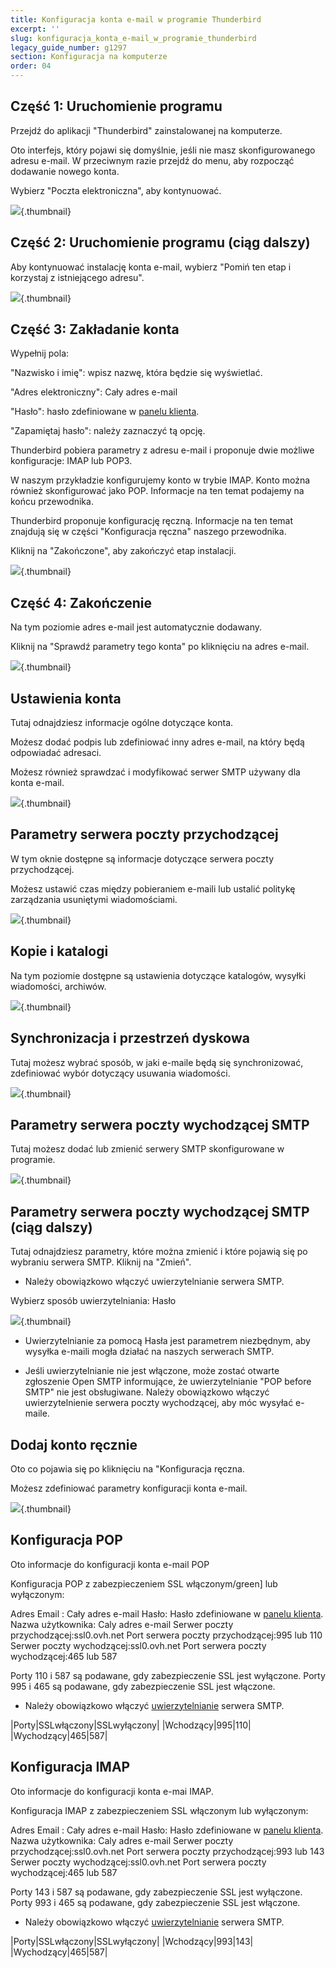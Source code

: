 ```yaml
---
title: Konfiguracja konta e-mail w programie Thunderbird
excerpt: ''
slug: konfiguracja_konta_e-mail_w_programie_thunderbird
legacy_guide_number: g1297
section: Konfiguracja na komputerze
order: 04
---
```



## Część 1: Uruchomienie programu
Przejdź do aplikacji "Thunderbird" zainstalowanej na komputerze.

Oto interfejs, który pojawi się domyślnie, jeśli nie masz skonfigurowanego adresu e-mail. W przeciwnym razie przejdź do menu, aby rozpocząć dodawanie nowego konta.

Wybierz "Poczta elektroniczna", aby kontynuować.

![](images/img_1227.jpg){.thumbnail}


## Część 2: Uruchomienie programu (ciąg dalszy)
Aby kontynuować instalację konta e-mail, wybierz "Pomiń ten etap i korzystaj z istniejącego adresu".

![](images/img_1228.jpg){.thumbnail}


## Część 3: Zakładanie konta
Wypełnij pola:

"Nazwisko i imię": wpisz nazwę, która będzie się wyświetlać.

"Adres elektroniczny": Cały adres e-mail

"Hasło": hasło zdefiniowane w [panelu klienta](https://www.ovh.com/auth/?action=gotomanagerl).

"Zapamiętaj hasło": należy zaznaczyć tą opcję.

Thunderbird pobiera parametry z adresu e-mail i proponuje dwie możliwe konfiguracje:
IMAP lub POP3.

W naszym przykładzie konfigurujemy konto w trybie IMAP. Konto można również skonfigurować jako POP. Informacje na ten temat podajemy na końcu przewodnika.

Thunderbird proponuje konfigurację ręczną. Informacje na ten temat znajdują się w części "Konfiguracja ręczna" naszego przewodnika.

Kliknij na "Zakończone", aby zakończyć etap instalacji.

![](images/img_1229.jpg){.thumbnail}


## Część 4: Zakończenie
Na tym poziomie adres e-mail jest automatycznie dodawany.

Kliknij na "Sprawdź parametry tego konta" po kliknięciu na adres e-mail.

![](images/img_1230.jpg){.thumbnail}


## Ustawienia konta
Tutaj odnajdziesz informacje ogólne dotyczące konta. 

Możesz dodać podpis lub zdefiniować inny adres e-mail, na który będą odpowiadać adresaci.

Możesz również sprawdzać i modyfikować serwer SMTP używany dla konta e-mail.

![](images/img_1231.jpg){.thumbnail}


## Parametry serwera poczty przychodzącej
W tym oknie dostępne są informacje dotyczące serwera poczty przychodzącej.

Możesz ustawić czas między pobieraniem e-maili lub ustalić politykę zarządzania usuniętymi wiadomościami.

![](images/img_1232.jpg){.thumbnail}


## Kopie i katalogi
Na tym poziomie dostępne są ustawienia dotyczące katalogów, wysyłki wiadomości, archiwów.

![](images/img_1233.jpg){.thumbnail}


## Synchronizacja i przestrzeń dyskowa
Tutaj możesz wybrać sposób, w jaki e-maile będą się synchronizować, zdefiniować wybór dotyczący usuwania wiadomości.

![](images/img_1234.jpg){.thumbnail}


## Parametry serwera poczty wychodzącej SMTP
Tutaj możesz dodać lub zmienić serwery SMTP skonfigurowane w programie.

![](images/img_1235.jpg){.thumbnail}


## Parametry serwera poczty wychodzącej SMTP (ciąg dalszy)
Tutaj odnajdziesz parametry, które można zmienić i które pojawią się po wybraniu serwera SMTP. Kliknij na "Zmień".


- Należy obowiązkowo włączyć uwierzytelnianie serwera SMTP.


Wybierz sposób uwierzytelniania: Hasło

![](images/img_1236.jpg){.thumbnail}

- Uwierzytelnianie za pomocą Hasła jest parametrem niezbędnym, aby wysyłka e-maili mogła działać na naszych serwerach SMTP. 

- Jeśli uwierzytelnianie nie jest włączone, może zostać otwarte zgłoszenie Open SMTP informujące, że uwierzytelnianie "POP before SMTP" nie jest obsługiwane. Należy obowiązkowo włączyć uwierzytelnienie serwera poczty wychodzącej, aby móc wysyłać e-maile.




## Dodaj konto ręcznie
Oto co pojawia się po kliknięciu na "Konfiguracja ręczna.

Możesz zdefiniować parametry konfiguracji konta e-mail.

![](images/img_1237.jpg){.thumbnail}


## Konfiguracja POP
Oto informacje do konfiguracji konta e-mail POP

Konfiguracja POP z zabezpieczeniem SSL włączonym/green] lub wyłączonym:

Adres Email : Cały adres e-mail
Hasło: Hasło zdefiniowane w [panelu klienta](https://www.ovh.com/auth/?action=gotomanager&from=https://www.ovh.pl/&ovhSubsidiary=pl).
Nazwa użytkownika: Caly adres e-mail
Serwer poczty przychodzącej:ssl0.ovh.net
Port serwera poczty przychodzącej:995 lub 110
Serwer poczty wychodzącej:ssl0.ovh.net
Port serwera poczty wychodzącej:465 lub 587

Porty 110 i 587 są podawane, gdy zabezpieczenie SSL jest wyłączone.
Porty 995 i 465 są podawane, gdy zabezpieczenie SSL jest włączone.


- Należy obowiązkowo włączyć [uwierzytelnianie](#parametres_des_comptes_parametres_du_serveur_sortant_smtp) serwera SMTP.


|Porty|SSLwłączony|SSLwyłączony|
|Wchodzący|995|110|
|Wychodzący|465|587|




## Konfiguracja IMAP
Oto informacje do konfiguracji konta e-mai IMAP.

Konfiguracja IMAP z zabezpieczeniem SSL włączonym lub wyłączonym:

Adres Email : Cały adres e-mail
Hasło: Hasło zdefiniowane w [panelu klienta](https://www.ovh.com/auth/?action=gotomanager&from=https://www.ovh.pl/&ovhSubsidiary=pl).
Nazwa użytkownika: Caly adres e-mail
Serwer poczty przychodzącej:ssl0.ovh.net
Port serwera poczty przychodzącej:993 lub 143
Serwer poczty wychodzącej:ssl0.ovh.net
Port serwera poczty wychodzącej:465 lub 587

Porty 143 i 587 są podawane, gdy zabezpieczenie SSL jest wyłączone.
Porty 993 i 465 są podawane, gdy zabezpieczenie SSL jest włączone.


- Należy obowiązkowo włączyć [uwierzytelnianie](#parametres_des_comptes_parametres_du_serveur_sortant_smtp) serwera SMTP.


|Porty|SSLwłączony|SSLwyłączony|
|Wchodzący|993|143|
|Wychodzący|465|587|



